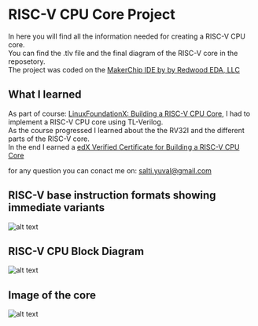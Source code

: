 # RISC-V CPU Core Project

In here you will find all the information needed for creating a RISC-V CPU core.  
You can find the .tlv file and the final diagram of the RISC-V core in the reposetory.  
The project was coded on the [MakerChip IDE by by Redwood EDA, LLC](https://www.makerchip.com)

## What I learned
As part of course: [LinuxFoundationX: Building a RISC-V CPU Core](https://www.edx.org/learn/design/the-linux-foundation-building-a-risc-v-cpu-core?index=product&queryId=3bb6d06bc63ec3feadaba0c9b3e1fe3d&position=1&correlationId=8718e6dc-c2fc-477f-babd-8de18aefee40), I had to implement a RISC-V CPU core using TL-Verilog.  
As the course progressed I learned about the the RV32I and the different parts of the RISC-V core.  
In the end  I earned a [edX Verified Certificate for Building a RISC-V CPU Core](https://courses.edx.org/certificates/ad8311aeeadc438b9bdb23eab312ad3e)

for any question you can conact me on: salti.yuval@gmail.com

## RISC-V base instruction formats showing immediate variants

![alt text](<RISC-V-CPU-Core/Images/RISC-V base instruction formats showing immediate variants.png>)

## RISC-V CPU Block Diagram

![alt text](<RISC-V-CPU-Core/Images/RISC-V CPU Block Diagram.png>)

## Image of the core

![alt text](<RISC-V-CPU-Core/Images/RISCV - project.png>)
